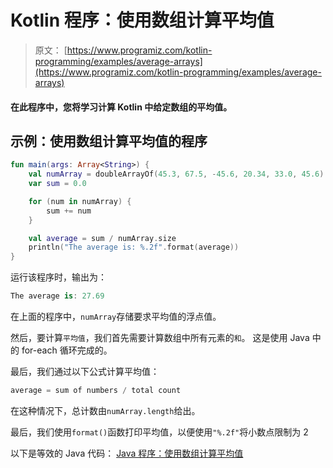 # Kotlin 程序：使用数组计算平均值

> 原文： [https://www.programiz.com/kotlin-programming/examples/average-arrays](https://www.programiz.com/kotlin-programming/examples/average-arrays)

#### 在此程序中，您将学习计算 Kotlin 中给定数组的平均值。

## 示例：使用数组计算平均值的程序

```kt
fun main(args: Array<String>) {
    val numArray = doubleArrayOf(45.3, 67.5, -45.6, 20.34, 33.0, 45.6)
    var sum = 0.0

    for (num in numArray) {
        sum += num
    }

    val average = sum / numArray.size
    println("The average is: %.2f".format(average))
} 
```

运行该程序时，输出为：

```kt
The average is: 27.69
```

在上面的程序中，`numArray`存储要求平均值的浮点值。

然后，要计算`平均值`，我们首先需要计算数组中所有元素的`和`。 这是使用 Java 中的 for-each 循环完成的。

最后，我们通过以下公式计算平均值：

```kt
average = sum of numbers / total count
```

在这种情况下，总计数由`numArray.length`给出。

最后，我们使用`format()`函数打印平均值，以便使用`"%.2f"`将小数点限制为 2

以下是等效的 Java 代码： [Java 程序：使用数组计算平均值](/java-programming/examples/average-arrays "Java Program to calculate average using arrays")